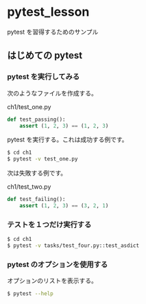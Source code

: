 # pytest_lesson
pytest を習得するためのサンプル

## はじめての pytest

### pytest を実行してみる

次のようなファイルを作成する。

ch1/test_one.py

```python
def test_passing():
    assert (1, 2, 3) == (1, 2, 3)
```

pytest を実行する。これは成功する例です。

```sh
$ cd ch1
$ pytest -v test_one.py
```

次は失敗する例です。

ch1/test_two.py

```python
def test_failing():
    assert (1, 2, 3) == (3, 2, 1)
```


### テストを１つだけ実行する

```sh
$ cd ch1
$ pytest -v tasks/test_four.py::test_asdict
```
### pytest のオプションを使用する

オプションのリストを表示する。

```sh
$ pytest --help
```
